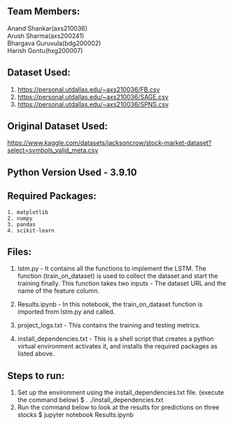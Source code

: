 ## Team Members:
Anand Shankar(axs210036)	
Arush Sharma(axs200241)	 
Bhargava Guruvula(bdg200002)	             
Harish Gontu(hxg200007)

## Dataset Used:
1. https://personal.utdallas.edu/~axs210036/FB.csv
2. https://personal.utdallas.edu/~axs210036/SAGE.csv
3. https://personal.utdallas.edu/~axs210036/SPNS.csv

## Original Dataset Used:
https://www.kaggle.com/datasets/jacksoncrow/stock-market-dataset?select=symbols_valid_meta.csv

## Python Version Used - 3.9.10

## Required Packages:
    1. matplotlib
    2. numpy
    3. pandas
    4. scikit-learn

## Files:
1. lstm.py - It contains all the functions to implement
the LSTM. The function (train_on_dataset) is used to collect the dataset 
and start the training finally. This function takes two inputs - The dataset URL and the name
of the feature column.

2. Results.ipynb - In this notebook, the train_on_dataset function is imported from 
lstm.py and called.

3. project_logs.txt - This contains the training and testing metrics.

4. install_dependencies.txt - This is a shell script that creates a python
virtual environment activates it, and installs the required packages as
listed above. 

## Steps to run:
1. Set up the environment using the install_dependencies.txt file. (execute the command below)
$ . ./install_dependencies.txt
2. Run the command below to look at the results for predictions on three stocks 
$ jupyter notebook Results.ipynb